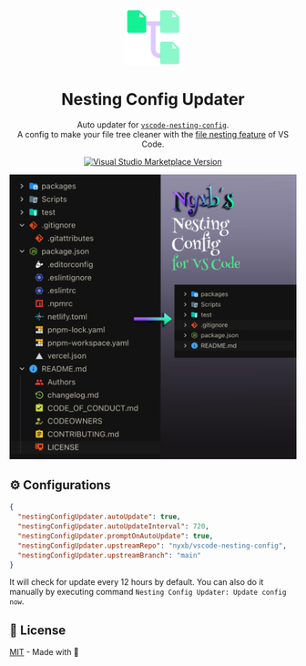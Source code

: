 <br>

<p align="center">
<img src="https://raw.githubusercontent.com/nyxb/vscode-nesting-config/main/extension/res/logo.png" style="width:100px;" />
</p>

<h1 align="center">Nesting Config Updater</h1>

<p align="center">
Auto updater for <a href="https://github.com/nyxb/vscode-nesting-config" target="_blank"><code>vscode-nesting-config</code></a>.<br>
A config to make your file tree cleaner with the <a href="https://code.visualstudio.com/updates/v1_64#_explorer-file-nesting">file nesting feature</a> of VS Code.</a>
</p>

<p align="center">
<a href="https://marketplace.visualstudio.com/items?itemName=nyxb.nesting-config" target="__blank"><img src="https://img.shields.io/visual-studio-marketplace/v/nyxb.nesting-config.svg?style=flat&colorA=18181B&colorB=14F195&amp;label=VS%20Code%20Marketplace&logo=visual-studio-code" alt="Visual Studio Marketplace Version" /></a>
</p>

![](https://raw.githubusercontent.com/nyxb/vscode-nesting-config/main/.github/assets/example.png)

## ⚙️ Configurations

```json
{
  "nestingConfigUpdater.autoUpdate": true,
  "nestingConfigUpdater.autoUpdateInterval": 720,
  "nestingConfigUpdater.promptOnAutoUpdate": true,
  "nestingConfigUpdater.upstreamRepo": "nyxb/vscode-nesting-config",
  "nestingConfigUpdater.upstreamBranch": "main"
}
```

It will check for update every 12 hours by default. You can also do it manually by executing command `Nesting Config Updater: Update config now`.

## 📜 License

[MIT](./LICENSE) - Made with 💙
